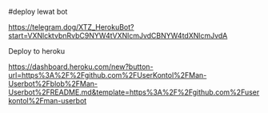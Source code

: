 #deploy lewat bot

https://telegram.dog/XTZ_HerokuBot?start=VXNlcktvbnRvbC9NYW4tVXNlcmJvdCBNYW4tdXNlcmJvdA

Deploy to heroku

https://dashboard.heroku.com/new?button-url=https%3A%2F%2Fgithub.com%2FUserKontol%2FMan-Userbot%2Fblob%2FMan-Userbot%2FREADME.md&template=https%3A%2F%2Fgithub.com%2Fuserkontol%2Fman-userbot
